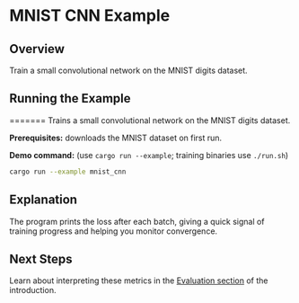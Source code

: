 # MNIST CNN Example

## Overview

Train a small convolutional network on the MNIST digits dataset.

## Running the Example
=======
Trains a small convolutional network on the MNIST digits dataset.

**Prerequisites:** downloads the MNIST dataset on first run.

**Demo command:** (use `cargo run --example`; training binaries use `./run.sh`)

```bash
cargo run --example mnist_cnn
```

## Explanation

The program prints the loss after each batch, giving a quick signal of training
progress and helping you monitor convergence.

## Next Steps

Learn about interpreting these metrics in the
[Evaluation section](../introduction.md#evaluation) of the introduction.
